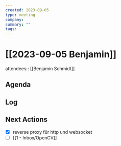 ```yaml
---
created: 2023-09-05
type: meeting
company:
summary: ""
tags:
---
```


# [[2023-09-05 Benjamin]]

attendees:: [[Benjamin Schmidt]]

## Agenda

## Log

## Next Actions

- [x] reverse proxy für http und websocket
- [ ] [[1 - Inbox/OpenCV]]
